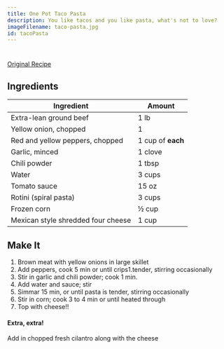 ```yaml
---
title: One Pot Taco Pasta
description: You like tacos and you like pasta, what's not to love?
imageFilename: taco-pasta.jpg
id: tacoPasta
---
```


#

[Original Recipe](http://www.kraftrecipes.com/recipes/one-pot-taco-pasta-127214.aspx)

## Ingredients

| Ingredient                         | Amount            |
| ---------------------------------- | ----------------- |
| Extra-lean ground beef             | 1 lb              |
| Yellow onion, chopped              | 1                 |
| Red and yellow peppers, chopped    | 1 cup of **each** |
| Garlic, minced                     | 1 clove           |
| Chili powder                       | 1 tbsp            |
| Water                              | 3 cups            |
| Tomato sauce                       | 15 oz             |
| Rotini (spiral pasta)              | 3 cups            |
| Frozen corn                        | ½ cup             |
| Mexican style shredded four cheese | 1 cup             |

## Make It

1. Brown meat with yellow onions in large skillet
1. Add peppers, cook 5 min or until crips1.tender, stirring occasionally
1. Stir in garlic and chili powder; cook 1 min.
1. Add water and sauce; stir
1. Simmar 15 min, or until pasta is tender, stirring occasionally
1. Stir in corn; cook 3 to 4 min or until heated through
1. Top with cheese!!

#### Extra, extra!

Add in chopped fresh cilantro along with the cheese
